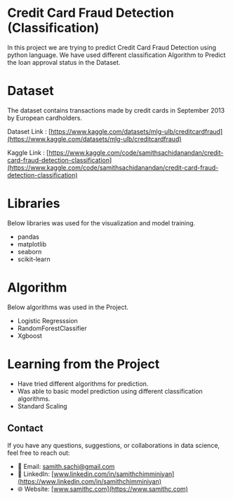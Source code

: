 # Credit Card Fraud Detection (Classification)

In this project we are trying to predict Credit Card Fraud Detection using python language. We have used different classification Algorithm to Predict the loan approval status in the Dataset. 

# Dataset

The dataset contains transactions made by credit cards in September 2013 by European cardholders.

          

Dataset Link : [https://www.kaggle.com/datasets/mlg-ulb/creditcardfraud](https://www.kaggle.com/datasets/mlg-ulb/creditcardfraud)

Kaggle Link : [https://www.kaggle.com/code/samithsachidanandan/credit-card-fraud-detection-classification](https://www.kaggle.com/code/samithsachidanandan/credit-card-fraud-detection-classification)


# Libraries

Below libraries was used for the visualization and model training. 

- pandas
- matplotlib
- seaborn
- scikit-learn

# Algorithm 

Below algorithms was used in the Project. 

- Logistic Regresssion
- RandomForestClassifier
- Xgboost


# Learning from the Project 

- Have tried different algorithms for prediction. 
- Was able to basic model prediction using different classification algorithms. 
- Standard Scaling

## Contact
If you have any questions, suggestions, or collaborations in data science, feel free to reach out:
- 📧 Email: [samith.sachi@gmail.com](mailto:samith.sachi@gmail.com)
- 🔗 LinkedIn: [www.linkedin.com/in/samithchimminiyan](https://www.linkedin.com/in/samithchimminiyan)
- 🌐 Website: [www.samithc.com](https://www.samithc.com)
